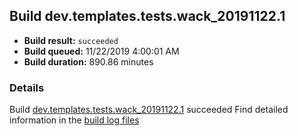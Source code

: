 ## Build dev.templates.tests.wack_20191122.1
- **Build result:** `succeeded`
- **Build queued:** 11/22/2019 4:00:01 AM
- **Build duration:** 890.86 minutes
### Details
Build [dev.templates.tests.wack_20191122.1](https://winappstudio.visualstudio.com/web/build.aspx?pcguid=a4ef43be-68ce-4195-a619-079b4d9834c2&builduri=vstfs%3a%2f%2f%2fBuild%2fBuild%2f31993) succeeded
Find detailed information in the [build log files]()
